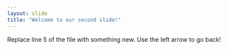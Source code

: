 ```yaml
---
layout: slide
title: "Welcome to our second slide!"
---
```

Replace line 5 of the file with something new.
Use the left arrow to go back!
